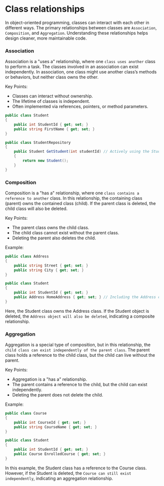 # Class relationships
In object-oriented programming, classes can interact with each other in different ways. The primary relationships between classes are `Association`, `Composition`, and `Aggregation`. Understanding these relationships helps design cleaner, more maintainable code.

### Association
Association is a "uses a" relationship, where one `class uses another` class to perform a task. The classes involved in an association can exist independently. In association, one class might use another class’s methods or behaviors, but neither class owns the other.

Key Points:
- Classes can interact without ownership.
- The lifetime of classes is independent.
- Often implemented via references, pointers, or method parameters.

```cs
public class Student
{
    public int StudentId { get; set; }
    public string FirstName { get; set; }
}

public class StudentRepository
{
    public Student GetStudent(int studentId) // Actively using the Student class
    {
        return new Student();
    }
}
```

### Composition
Composition is a "has a" relationship, where one `class contains a reference to another` class. In this relationship, the containing class (parent) owns the contained class (child). If the parent class is deleted, the child class will also be deleted.

Key Points:
- The parent class owns the child class.
- The child class cannot exist without the parent class.
- Deleting the parent also deletes the child.

Example:
```cs
public class Address
{
    public string Street { get; set; }
    public string City { get; set; }
}

public class Student
{
    public int StudentId { get; set; }
    public Address HomeAddress { get; set; } // Including the Address class
}
```
Here, the Student class owns the Address class. If the Student object is deleted, the `Address object will also be deleted`, indicating a composite relationship.

### Aggregation
Aggregation is a special type of composition, but in this relationship, the `child class can exist independently of the parent class`. The parent class holds a reference to the child class, but the child can live without the parent.

Key Points:
- Aggregation is a "has a" relationship.
- The parent contains a reference to the child, but the child can exist independently.
- Deleting the parent does not delete the child.

Example:
```cs
public class Course
{
    public int CourseId { get; set; }
    public string CourseName { get; set; }
}

public class Student
{
    public int StudentId { get; set; }
    public Course EnrolledCourse { get; set; }
}
```
In this example, the Student class has a reference to the Course class. However, if the Student is deleted, the `Course can still exist independently`, indicating an aggregation relationship.